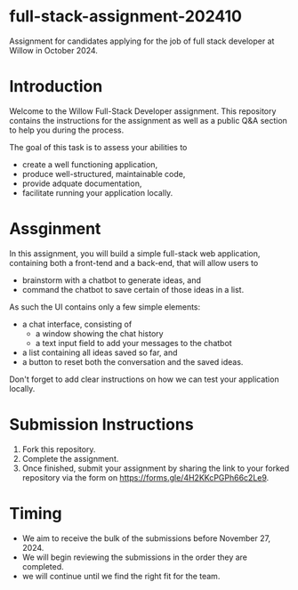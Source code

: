 # full-stack-assignment-202410
Assignment for candidates applying for the job of full stack developer at Willow in October 2024.

# Introduction

Welcome to the Willow Full-Stack Developer assignment. This repository contains the instructions for the assignment as well as a public Q&A section to help you during the process.

The goal of this task is to assess your abilities to 
* create a well functioning application,
* produce well-structured, maintainable code, 
* provide adquate documentation,
* facilitate running your application locally.

# Assginment

In this assignment, you will build a simple full-stack web application, containing both a front-tend and a back-end, that will allow users to 

* brainstorm with a chatbot to generate ideas, and
* command the chatbot to save certain of those ideas in a list.

As such the UI contains only a few simple elements:

* a chat interface, consisting of
  * a window showing the chat history
  * a text input field to add your messages to the chatbot
* a list containing all ideas saved so far, and
* a button to reset both the conversation and the saved ideas.

Don't forget to add clear instructions on how we can test your application locally. 

# Submission Instructions

1.	Fork this repository.
2.	Complete the assignment.
3.	Once finished, submit your assignment by sharing the link to your forked repository via the form on https://forms.gle/4H2KKcPGPh66c2Le9.

# Timing

* We aim to receive the bulk of the submissions before November 27, 2024.
* We will begin reviewing the submissions in the order they are completed.
* we will continue until we find the right fit for the team.
